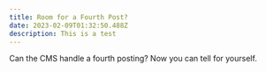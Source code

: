 ```yaml
---
title: Room for a Fourth Post?
date: 2023-02-09T01:32:50.488Z
description: This is a test
---
```

C﻿an the CMS handle a fourth posting? 
N﻿ow you can tell for yourself. 
